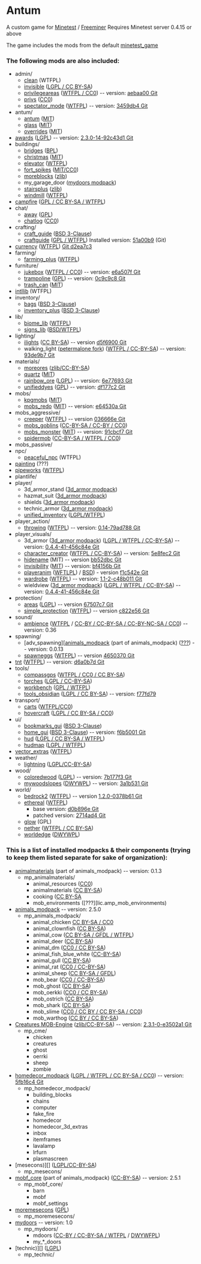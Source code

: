 # Antum
A custom game for [Minetest](http://www.minetest.net/) / [Freeminer](http://freeminer.org/)
Requires Minetest server 0.4.15 or above

The game includes the mods from the default [minetest_game](https://github.com/minetest/minetest_game/tree/master/mods)

### The following mods are also included:
* admin/
    * [clean][] (WTFPL)
    * [invisible][] ([LGPL / CC BY-SA](mods/admin/invisible/readme.txt))
    * [privilegeareas][] ([WTFPL / CC0][lic.privilegeareas]) -- version: [aebaa00 Git][ver.privilegeareas]
    * [privs][] ([CC0](mods/admin/privs/init.lua))
    * [spectator_mode][] ([WTFPL][lic.spectator_mode]) -- version: [3459db4 Git][ver.spectator_mode]
* antum/
    * [antum][] ([MIT][lic.antum])
    * [glass][antum_glass] ([MIT][lic.antum])
	* [overrides][antum_overrides] ([MIT][lic.antum])
* [awards][] ([LGPL][lic.awards]) -- version: [2.3.0-14-92c43d1 Git][ver.awards]
* buildings/
    * [bridges][] ([BPL](mods/buildings/bridges/README.md))
    * [christmas][] ([MIT](mods/buildings/christmas/LICENSE.txt))
    * [elevator][] ([WTFPL](mods/buildings/elevator/readme.txt))
    * [fort_spikes][] ([MIT/CC0](mods/buildings/fort_spikes/LICENSE))
    * [moreblocks][] ([zlib](mods/buildings/moreblocks/LICENSE.md))
    * my_garage_door ([mydoors modpack][mydoors])
    * [stairsplus][] ([zlib](mods/buildings/stairsplus/LICENSE.txt))
    * [windmill][] ([WTFPL](mods/buildings/windmill/README.md))
* [campfire][] ([GPL / CC BY-SA / WTFPL](mods/campfire/README.md))
* chat/
    * [away][] ([GPL](mods/chat/away/COPYING))
    * [chatlog][] ([CC0](mods/chat/chatlog/Readme.txt))
* crafting/
    * [craft_guide][] ([BSD 3-Clause](mods/crafting/craft_guide/LICENSE))
    * [craftguide][] ([GPL / WTFPL](mods/crafting/craftguide/LICENSE)) Installed version: [51a00b9][craftguide version] (Git)
* [currency][] ([WTFPL](https://forum.minetest.net/viewtopic.php?t=7002)) [Git d2ea7c3](https://github.com/minetest-mods/currency/tree/d2ea7c352ada7646e019f55a365a506d132f301a)
* farming/
	* [farming_plus][] ([WTFPL](mods/farming/farming_plus/README.txt))
* furniture/
	* [jukebox][] ([WTFPL / CC0][lic.jukebox]) -- version: [e6a507f Git][ver.jukebox]
    * [trampoline][] ([GPL](mods/furniture/trampoline/LICENSE.txt)) -- version: [0c9c9c8 Git][ver.trampoline]
    * [trash_can][] ([MIT](mods/furniture/trash_can/LICENSE.txt))
* [intllib][] (WTFPL)
* inventory/
    * [bags][] ([BSD 3-Clause](mods/inventory/bags/LICENSE))
    * [inventory_plus][] ([BSD 3-Clause](mods/inventory/inventory_plus/LICENSE))
* lib/
    * [biome_lib][] ([WTFPL](mods/lib/biome_lib/README.md))
	* [signs_lib][] ([BSD/WTFPL](mods/lib/signs_lib/copyright.txt))
* lighting/
	* [ilights][] ([CC BY-SA][lic.ilights]) -- version [d5f6900 Git][ver.ilights]
    * walking_light ([petermalone fork][walking_light]) ([WTFPL / CC-BY-SA][lic.walking_light]) -- version: [93de9b7 Git][ver.walking_light]
* materials/
	* [moreores][] ([zlib/CC-BY-SA](mods/materials/moreores/README.md))
	* [quartz][] ([MIT](mods/materials/quartz/LICENSE.txt))
	* [rainbow_ore][] ([LGPL][lic.rainbow_ore]) -- version: [6e77693 Git][ver.rainbow_ore]
	* [unifieddyes][] ([GPL](mods/materials/unifieddyes/LICENSE)) -- version: [df177c2 Git][ver.unifieddyes]
* mobs/
    * [kpgmobs][] ([MIT](mods/mobs/kpgmobs/README.txt))
    * [mobs_redo][] ([MIT](mods/mobs/mobs_redo/license.txt)) -- version: [e64530a Git][ver.mobs_redo]
* mobs_aggressive/
    * [creeper][] ([WTFPL][lic.creeper]) -- version [036666e Git][ver.creeper]
    * [mobs_goblins][] ([CC-BY-SA / CC-BY / CC0](mods/mobs_aggressive/mobs_goblins/README.md))
    * [mobs_monster][] ([MIT][lic.mobs_monster]) -- version: [91cbcf7 Git][ver.mobs_monster]
    * [spidermob][] ([CC-BY-SA / WTFPL / CC0](mods/mobs_aggressive/spidermob/LICENSE))
* mobs_passive/
* npc/
    * [peaceful_npc][] (WTFPL)
* [painting][] (???)
* [pipeworks][] ([WTFPL](mods/pipeworks/LICENSE))
* plantlife/
* player/
    * 3d_armor_stand ([3d_armor modpack][3d_armor])
    * hazmat_suit ([3d_armor modpack][3d_armor])
    * shields ([3d_armor modpack][3d_armor])
    * technic_armor ([3d_armor modpack][3d_armor])
    * [unified_inventory][] ([LGPL/WTFPL](mods/player/unified_inventory/README.md))
* player_action/
    * [throwing][] ([WTFPL][lic.throwing]) -- version: [0.14-79ad788 Git][ver.throwing]
* player_visuals/
    * 3d_armor ([3d_armor modpack][3d_armor]) ([LGPL / WTFPL / CC-BY-SA][lic.3d_armor]) -- version: [0.4.4-41-456c84e Git][ver.3d_armor]
    * [character_creator][] ([WTFPL / CC-BY-SA][lic.character_creator]) -- version: [5e8fec2 Git][ver.character_creator]
    * [hidename][] (MIT) -- version [bb52dbc Git][ver.hidename]
    * [invisibility][] ([MIT][lic.invisibility]) -- version: [bf4156b Git][ver.invisibility]
    * [playeranim][] ([WFTLPL][lic.playeranim.1]) / [BSD][lic.playeranim.2]) - version [f1c542e Git][ver.playeranim]
    * [wardrobe][] ([WTFPL][lic.wardrobe]) -- version: [1.1-2-c48b011 Git][ver.wardrobe]
    * wieldview ([3d_armor modpack][3d_armor])  ([LGPL / WTFPL / CC-BY-SA][lic.3d_armor]) -- version: [0.4.4-41-456c84e Git][ver.3d_armor]
* protection/
    * [areas][] ([LGPL][lic.areas]) -- version [67507c7 Git][ver.areas]
    * [simple_protection][] ([WTFPL][lic.simple_protection]) -- version [c822e56 Git][ver.simple_protection]
* sound/
    * [ambience][ambience_ultralite] ([WTFPL][lic.ambience_ultralite.1] / [CC-BY / CC-BY-SA / CC-BY-NC-SA / CC0][lic.ambience_ultralite.2]) -- version: 0.36
* spawning/
	* [adv_spawning][[animals_modpack] (part of animals_modpack) ([???][lic.amp_adv_spawning]) -- version: 0.0.13
	* [spawneggs][] ([WTFPL][lic.spawneggs]) -- version [4650370 Git][ver.spawneggs]
* [tnt][] ([WTFPL](mods/tnt/README.txt)) -- version: [d6a0b7d Git][ver.tnt]
* tools/
	* [compassgps][] ([WTFPL / CC0 / CC BY-SA](mods/tools/compassgps/README.md))
    * [torches][] ([LGPL / CC-BY-SA](mods/tools/torches/README.txt))
    * [workbench][] ([GPL / WTFPL](mods/tools/workbench/LICENSE))
    * [tools_obsidian][] ([LGPL / CC BY-SA](mods/tools/tools_obsidian/README.md)) -- version: [f77fd79][ver.tools_obsidian]
* transport/
    * [carts][] ([WTFPL/CC0](mods/transport/carts/README.txt))
    * [hovercraft][] ([LGPL / CC BY-SA / CC0](mods/transport/hovercraft/LICENSE.txt))
* ui/
    * [bookmarks_gui][] ([BSD 3-Clause](mods/ui/bookmarks_gui/LICENSE))
    * [home_gui][] ([BSD 3-Clause](mods/ui/home_gui/LICENSE)) -- version: [f6b5001 Git][ver.home_gui]
    * [hud][] ([LGPL / CC BY-SA / WTFPL](mods/ui/hud/README.txt))
    * [hudmap][] ([LGPL / WTFPL](mods/ui/hudmap/README.txt))
* [vector_extras][] ([WTFPL](mods/vector_extras/LICENSE.txt))
* weather/
    * [lightning][] ([LGPL/CC-BY-SA](mods/weather/lightning/README.md))
* wood/
	* [coloredwood][] ([LGPL][lic.coloredwood]) -- version: [7b177f3 Git][ver.coloredwood]
	* [mywoodslopes][] ([DWYWPL][lic.mywoodslopes]) -- version: [3a1b531 Git][ver.mywoodslopes]
* world/
    * [bedrock2][] ([WTFPL][lic.bedrock2]) -- version [1.2.0-0378b61 Git][ver.bedrock2]
    * [ethereal][] ([WTFPL][lic.ethereal])
        * base version: [d0b896e Git][ver.ethereal]
        * patched version: [2714ad4 Git][ver.ethereal.patched]
    * [glow][] (GPL)
    * [nether][] ([WTFPL / CC BY-SA](mods/world/nether/README.md))
    * [worldedge][] ([DWYWPL](mods/world/worldedge/licence.txt))



### This is a list of installed modpacks & their components (trying to keep them listed separate for sake of organization):
* [animalmaterials][animals_modpack] (part of animals_modpack) -- version: 0.1.3
	* mp_animalmaterials/
		* animal_resources ([CC0][lic.amp_animal_resources])
		* animalmaterials ([CC BY-SA][lic.amp_animalmaterials])
		* cooking ([CC BY-SA][lic.amp_cooking]
		* mob_environments ([???][lic.amp_mob_environments)
* [animals_modpack][] -- version: 2.5.0
	* mp_animals_modpack/
		* animal_chicken [CC BY-SA / CC0][lic.amp_chicken]
		* animal_clownfish ([CC BY-SA][lic.amp_clownfish])
		* animal_cow ([CC BY-SA / GFDL / WTFPL][lic.amp_cow])
		* animal_deer ([CC BY-SA][lic.amp_deer])
		* animal_dm ([CC0 / CC BY-SA][lic.amp_dm])
		* animal_fish_blue_white ([CC-BY-SA][lic.amp_fish_blue_white])
		* animal_gull ([CC BY-SA][lic.amp_gull])
		* animal_rat ([CC0 / CC-BY-SA][lic.amp_rat])
		* animal_sheep ([CC BY-SA / GFDL][lic.amp_sheep])
		* mob_bear ([CC0 / CC-BY-SA][lic.amp_bear])
		* mob_ghost ([CC BY-SA][lic.amp_ghost])
		* mob_oerkki ([CC0 / CC BY-SA][lic.amp_oerkki])
		* mob_ostrich ([CC BY-SA][lic.amp_ostrich])
		* mob_shark ([CC BY-SA][lic.amp_shark])
		* mob_slime ([CC0 / CC BY / CC BY-SA / CC0][lic.amp_slime])
		* mob_warthog ([CC BY / CC BY-SA][lic.amp_warthog])
* [Creatures MOB-Engine][cme] ([zlib/CC-BY-SA][lic.cme]) -- version: [2.3.1-0-e3502a1 Git][ver.cme]
	* mp_cme/
		* chicken
		* creatures
		* ghost
		* oerrki
		* sheep
		* zombie
* [homedecor_modpack][homedecor] ([LGPL / WTFPL / CC BY-SA / CC0][lic.homedecor]) -- version: [5fb16c4 Git][ver.homedecor]
	* mp_homedecor_modpack/
		* building_blocks
		* chains
		* computer
		* fake_fire
		* homedecor
		* homedecor_3d_extras
		* inbox
		* itemframes
		* lavalamp
		* lrfurn
		* plasmascreen
* [mesecons)][] ([LGPL/CC-BY-SA](mods/mesecons/COPYING.txt))
	* mp_mesecons/
* [mobf_core][animals_modpack] (part of animals_modpack) ([CC-BY-SA][lic.mobf]) -- version: 2.5.1
	* mp_mobf_core/
		* barn
		* mobf
		* mobf_settings
* [moremesecons][] ([GPL](mods/moremesecons/LICENSE.txt))
	* mp_moremesecons/
* [mydoors][] -- version: 1.0
	* mp_mydoors/
		* mdoors ([CC-BY / CC-BY-SA / WTFPL][lic.mdoors.1] / [DWYWFPL][lic.mdoors.2])
		* my_*_doors
* [technic)][] ([LGPL](mods/technic/README.md))
	* mp_technic/



[3d_armor]: https://forum.minetest.net/viewtopic.php?t=4654
[ambience_ultralite]: https://forum.minetest.net/viewtopic.php?p=151166#p151166
[animals_modpack]: https://forum.minetest.net/viewtopic.php?t=629
[antum]: mods/antum/antum
[antum_glass]: mods/antum/glass
[antum_overrides]: mods/antum/overrides
[areas]: https://forum.minetest.net/viewtopic.php?t=7239
[awards]: https://forum.minetest.net/viewtopic.php?t=4870
[away]: https://forum.minetest.net/viewtopic.php?t=1211
[bags]: http://cornernote.github.io/minetest-bags/
[bedrock2]: https://forum.minetest.net/viewtopic.php?t=11271
[biome_lib]: https://forum.minetest.net/viewtopic.php?f=11&t=12999
[bookmarks_gui]: http://cornernote.github.io/minetest-bookmarks_gui/
[bridges]: https://forum.minetest.net/viewtopic.php?t=3488
[campfire]: https://forum.minetest.net/viewtopic.php?t=10569
[carts]: https://forum.minetest.net/viewtopic.php?t=2451
[character_creator]: https://forum.minetest.net/viewtopic.php?t=13138
[chatlog]: https://forum.minetest.net/viewtopic.php?id=6220
[christmas]: https://forum.minetest.net/viewtopic.php?t=3950
[clean]: https://forum.minetest.net/viewtopic.php?t=2777
[cme]: https://forum.minetest.net/viewtopic.php?t=8638
[coloredwood]: https://forum.minetest.net/viewtopic.php?t=2411
[compass]: https://forum.minetest.net/viewtopic.php?t=3785
[compassgps]: https://forum.minetest.net/viewtopic.php?t=9373
[craft_guide]: https://cornernote.github.io/minetest-craft_guide/
[craftguide]: https://forum.minetest.net/viewtopic.php?t=14088
[craftguide version]: https://github.com/minetest-mods/craftguide/tree/51a00b957e81428aa5af1b0b5eddbfdd57729d77
[creeper]: https://forum.minetest.net/viewtopic.php?t=11891
[currency]: https://github.com/minetest-mods/currency
[elevator]: https://forum.minetest.net/viewtopic.php?t=12944
[ethereal]: https://forum.minetest.net/viewtopic.php?t=14638
[farming_plus]: https://forum.minetest.net/viewtopic.php?t=2787
[fort_spikes]: https://forum.minetest.net/viewtopic.php?t=14574
[glow]: https://forum.minetest.net/viewtopic.php?t=6300
[helicopter]: https://forum.minetest.net/viewtopic.php?t=6183
[hidename]: https://github.com/AntumDeluge/mtmod-hidename
[home_gui]: http://cornernote.github.io/minetest-home_gui/
[homedecor]: https://forum.minetest.net/viewtopic.php?t=2041
[hovercraft]: https://forum.minetest.net/viewtopic.php?t=6722
[hud]: https://github.com/BlockMen/hud
[hudmap]: https://github.com/stujones11/hudmap
[ilights]: https://forum.minetest.net/viewtopic.php?t=12200
[intllib]: https://forum.minetest.net/viewtopic.php?t=4929
[invisibility]: https://forum.minetest.net/viewtopic.php?t=14846
[invisible]: https://forum.minetest.net/viewtopic.php?t=14399
[inventory_plus]: https://forum.minetest.net/viewtopic.php?t=3100
[jukebox]: https://forum.minetest.net/viewtopic.php?t=13505
[jumping]: https://forum.minetest.net/viewtopic.php?t=2957
[kpgmobs]: https://forum.minetest.net/viewtopic.php?t=8798
[lightning]: https://forum.minetest.net/viewtopic.php?t=13886
[mesecons]: https://forum.minetest.net/viewtopic.php?t=628
[mobs_goblins]: https://forum.minetest.net/viewtopic.php?t=13004
[mobs_monster]: https://github.com/tenplus1/mobs_monster
[mobs_redo]: https://forum.minetest.net/viewtopic.php?t=9917
[moreblocks]: https://forum.minetest.net/viewtopic.php?t=509
[moremesecons]: https://forum.minetest.net/viewtopic.php?t=13150
[moreores]: https://forum.minetest.net/viewtopic.php?t=549
[moretrees]: https://forum.minetest.net/viewtopic.php?t=4394
[mydoors]: https://forum.minetest.net/viewtopic.php?t=10626
[mywoodslopes]: https://forum.minetest.net/viewtopic.php?t=11433
[nether]: https://forum.minetest.net/viewtopic.php?t=5790
[painting]: https://github.com/minetest-mods/painting
[peaceful_npc]: https://forum.minetest.net/viewtopic.php?t=4167
[pipeworks]: https://forum.minetest.net/viewtopic.php?t=2155
[plantlife_modpack]: https://forum.minetest.net/viewtopic.php?f=11&t=3898
[playeranim]: https://forum.minetest.net/viewtopic.php?t=12189
[privilegeareas]: https://forum.minetest.net/viewtopic.php?t=5545
[privs]: mods/admin/privs
[quartz]: https://forum.minetest.net/viewtopic.php?t=5682
[rainbow_ore]: https://forum.minetest.net/viewtopic.php?id=13519
[signs_lib]: https://forum.minetest.net/viewtopic.php?f=11&t=13762
[simple_protection]: https://forum.minetest.net/viewtopic.php?t=9035
[spawneggs]: https://forum.minetest.net/viewtopic.php?t=6214
[spectator_mode]: https://forum.minetest.net/viewtopic.php?t=13718
[spidermob]: https://forum.minetest.net/viewtopic.php?t=10045
[stairsplus]: https://forum.minetest.net/viewtopic.php?id=6140
[technic]: https://forum.minetest.net/viewtopic.php?t=2538
[throwing]: https://forum.minetest.net/viewtopic.php?t=687
[tnt]: https://forum.minetest.net/viewtopic.php?id=2902
[torches]: https://forum.minetest.net/viewtopic.php?t=6099
[tools_obsidian]: https://forum.minetest.net/viewtopic.php?t=14236
[trampoline]: https://github.com/AntumDeluge/mtmod-trampoline
[trash_can]: https://forum.minetest.net/viewtopic.php?t=6315
[trees]: https://forum.minetest.net/viewtopic.php?f=11&t=5713
[unified_inventory]: https://forum.minetest.net/viewtopic.php?id=3933
[unifieddyes]: https://forum.minetest.net/viewtopic.php?t=2178
[vector_extras]: https://forum.minetest.net/viewtopic.php?t=8533
[vines]: https://forum.minetest.net/viewtopic.php?f=11&t=2344
[walking_light]: https://github.com/petermaloney/walking_light
[wardrobe]: https://forum.minetest.net/viewtopic.php?t=9680
[weather]: https://forum.minetest.net/viewtopic.php?t=5245
[windmill]: https://forum.minetest.net/viewtopic.php?id=7440
[workbench]: https://forum.minetest.net/viewtopic.php?t=14085
[worldedge]: https://forum.minetest.net/viewtopic.php?t=10753

[lic.3d_armor]: doc/modpacks/3d_armor/LICENSE.md
[lic.ambience_ultralite.1]: https://forum.minetest.net/viewtopic.php?t=2807
[lic.ambience_ultralite.2]: mods/sound/ambience/sounds/SoundLicenses.txt
[lic.amp_adv_spawning]: mods/spawning/adv_spawning/README.txt
[lic.amp_animal_resources]: mods/animalmaterials/animal_resources/License.txt
[lic.amp_animalmaterials]: mods/animalmaterials/animalmaterisl/License.txt
[lic.amp_bear]: mods/animals_modpack/mob_bear/License.txt
[lic.amp_chicken]: mods/animals_modpack/animal_chicken/License.txt
[lic.amp_clownfish]: mods/animals_modpack/animal_clownfish/License.txt
[lic.amp_cooking]: mods/animalmaterials/cooking/License.txt
[lic.amp_cow]: mods/animals_modpack/animal_cow/License.txt
[lic.amp_deer]: mods/animals_modpack/animal_deer/License.txt
[lic.amp_dm]: mods/animals_modpack/animal_dm/License.txt
[lic.amp_fish_blue_white]: mods/animals_modpack/animal_fish_blue_white/License.txt
[lic.amp_ghost]: mods/animals_modpack/mob_ghost/License.txt
[lic.amp_gull]: mods/animals_modpack/animal_gull/License.txt
[lic.amp_mob_environments]: mods/animalmaterials/mob_environments/README
[lic.amp_oerkki]: mods/animals_modpack/mob_oerkki/License.txt
[lic.amp_ostrich]: mods/animals_modpack/mob_ostrich/License.txt
[lic.amp_rat]: mods/animals_modpack/animal_rat/License.txt
[lic.amp_shark]: mods/animals_modpack/mob_shark/License.txt
[lic.amp_sheep]: mods/animals_modpack/License.txt
[lic.amp_slime]: mods/animals_modpack/mob_slime/License.txt
[lic.amp_warthog]: mods/animals_modpack/mob_warthog/License.txt
[lic.antum]: mods/antum/LICENSE.txt
[lic.areas]: mods/protection/areas/LICENSE.txt
[lic.awards]: mods/awards/LICENSE.txt
[lic.bedrock2]: mods/world/bedrock2/COPYING
[lic.character_creator]: mods/player_visuals/character_creator/LICENSE.md
[lic.cme]: mods/mp_cme/LICENSE.txt
[lic.coloredwood]: mods/wood/coloredwood/LICENSE
[lic.creeper]: mods/mobs_aggressive/creeper/LICENSE.md
[lic.ethereal]: mods/world/ethereal/license.txt
[lic.homedecor]: mods/homedecor_modpack/LICENSE
[lic.ilights]: mods/lighting/ilights/init.lua
[lic.invisibility]: mods/player_visuals/invisibility/license.txt
[lic.jukebox]: mods/furniture/jukebox/README.txt
[lic.mdoors.1]: mods/mydoors/mdoors/README.txt
[lic.mdoors.2]: doc/modpacks/mydoors/licence.txt
[lic.mobf]: mods/mobf_core/License.txt
[lic.mobs_monster]: mods/mobs_aggressive/mobs_monster/license.txt
[lic.mywoodslopes]: mods/wood/mywoodslopes/licence.txt
[lic.playeranim.1]: mods/player_visuals/playeranim/LICENSE.txt
[lic.playeranim.2]: mods/player_visuals/playeranim/LICENSE-original.txt
[lic.privilegeareas]: mods/admin/privilegeareas/README.md
[lic.rainbow_ore]: mods/materials/rainbow_ore/README.md
[lic.simple_protection]: mods/protection/simple_protection/README.md
[lic.spawneggs]: mods/spawning/spawneggs/README.txt
[lic.spectator_mode]: mods/admin/spectator_mode/LICENSE
[lic.throwing]: https://forum.minetest.net/viewtopic.php?t=687#p5739
[lic.walking_light]: mods/lighting/walking_light/README.md
[lic.wardrobe]: mods/player_visuals/wardrobe/README.txt

[ver.3d_armor]: https://github.com/stujones11/minetest-3d_armor/tree/456c84e
[ver.areas]: https://github.com/ShadowNinja/areas/tree/67507c7
[ver.awards]: https://github.com/minetest-mods/awards/tree/92c43d1
[ver.bedrock2]: http://repo.or.cz/minetest_bedrock2.git/tree/0378b61
[ver.character_creator]: https://github.com/Rui-Minetest/character_creator/tree/5e8fec2
[ver.cme]: https://github.com/BlockMen/cme/tree/e3502a1
[ver.coloredwood]: https://github.com/minetest-mods/coloredwood/tree/7b177f3
[ver.creeper]: https://github.com/Rui-Minetest/creeper/tree/036666e
[ver.ethereal]: https://github.com/tenplus1/ethereal/tree/d0b896e
[ver.ethereal.patched]: https://github.com/AntumDeluge/minetest-mod-ethereal/commit/2714ad4
[ver.hidename]: https://github.com/AntumDeluge/mtmod-hidename/tree/bb52dbc
[ver.home_gui]: https://github.com/cornernote/minetest-home_gui/tree/f6b5001
[ver.homedecor]: https://github.com/minetest-mods/homedecor_modpack/tree/5fb16c4
[ver.ilights]: https://github.com/minetest-mods/ilights/tree/d5f6900
[ver.invisibility]: https://github.com/tenplus1/invisibility/tree/bf4156b
[ver.jukebox]: https://github.com/minetest-mods/jukebox/tree/e6a507f
[ver.mobs_monster]: https://github.com/tenplus1/mobs_monster/tree/91cbcf7
[ver.mobs_redo]: https://github.com/tenplus1/mobs_redo/tree/e64530a
[ver.mywoodslopes]: https://github.com/minetest-mods/mywoodslopes/tree/3a1b531
[ver.playeranim]: https://github.com/minetest-mods/playeranim/tree/f1c542e
[ver.privilegeareas]: https://github.com/minetest-mods/privilegeareas/tree/aebaa00
[ver.rainbow_ore]: https://github.com/FsxShader2012/rainbow_ore/tree/6e77693
[ver.simple_protection]: https://github.com/SmallJoker/simple_protection/tree/c822e56
[ver.spawneggs]: https://github.com/thefamilygrog66/spawneggs/tree/4650370
[ver.spectator_mode]: https://github.com/minetest-mods/spectator_mode/tree/3459db4
[ver.throwing]: https://github.com/Jeija/minetest-mod-throwing/tree/79ad788
[ver.tnt]: https://github.com/PilzAdam/TNT/tree/d6a0b7d
[ver.tools_obsidian]: https://github.com/Dragonop/tools_obsidian/tree/f77fd79
[ver.trampoline]: https://github.com/AntumDeluge/mtmod-trampoline/tree/0c9c9c8
[ver.unifieddyes]: https://github.com/minetest-mods/unifieddyes/tree/df177c2
[ver.walking_light]: https://github.com/petermaloney/walking_light/tree/93de9b7
[ver.wardrobe]: https://github.com/prestidigitator/minetest-mod-wardrobe/tree/c48b011
